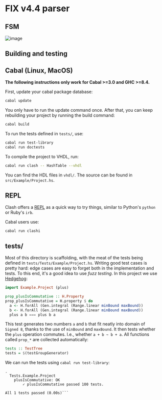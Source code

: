 # FIX v4.4 parser

## FSM

![image](https://github.com/user-attachments/assets/34fab4d6-8ad9-4399-a34e-796484e896ec)

## Building and testing

## Cabal (Linux, MacOS)
**The following instructions only work for Cabal >=3.0 and GHC >=8.4.**

First, update your cabal package database:

```bash
cabal update
```

You only have to run the update command once. After that, you can keep rebuilding your project by running the build command:

```bash
cabal build
```

To run the tests defined in `tests/`, use:

```bash
cabal run test-library
cabal run doctests
```

To compile the project to VHDL, run:

```bash
cabal run clash -- HashTable --vhdl
```

You can find the HDL files in `vhdl/`. The source can be found in `src/Example/Project.hs`.

## REPL
Clash offers a [REPL](https://en.wikipedia.org/wiki/Read%E2%80%93eval%E2%80%93print_loop) as a quick way to try things, similar to Python's `python` or Ruby's `irb`.

Cabal users use:

```
cabal run clashi
```

## tests/
Most of this directory is scaffolding, with the meat of the tests being defined in `tests/Tests/Example/Project.hs`. Writing good test cases is pretty hard: edge cases are easy to forget both in the implementation and tests. To this end, it's a good idea to use _fuzz testing_. In this project we use [Hedgehog](https://hedgehog.qa/):

```haskell
import Example.Project (plus)

prop_plusIsCommutative :: H.Property
prop_plusIsCommutative = H.property $ do
  a <- H.forAll (Gen.integral (Range.linear minBound maxBound))
  b <- H.forAll (Gen.integral (Range.linear minBound maxBound))
  plus a b === plus b a
```

This test generates two numbers `a` and `b` that fit neatly into domain of `Signed 8`, thanks to the use of `minBound` and `maxBound`. It then tests whether the `plus` operation commutes. I.e., whether `a + b ~ b + a`. All functions called `prop_*` are collected automatically:

```haskell
tests :: TestTree
tests = $(testGroupGenerator)
```

We can run the tests using `cabal run test-library`:

```
.
  Tests.Example.Project
    plusIsCommutative: OK
        ✓ plusIsCommutative passed 100 tests.

All 1 tests passed (0.00s)```
